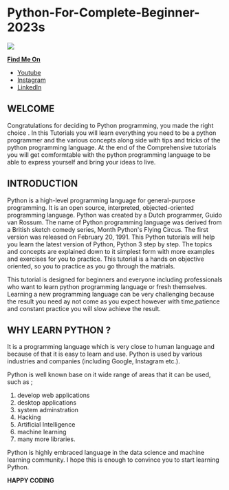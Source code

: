 # Python-For-Complete-Beginner-2023s

<img src="https://bs-uploads.toptal.io/blackfish-uploads/components/blog_post_page/content/cover_image_file/cover_image/1102113/0707-A_Python_Introduction-Waldek_Newsletter___blog-c6b0a0bace184749a9522dad0019446f-bfc6550ab26713c7ba4f71483a932bac.png"/>

**<u>Find Me On</u>**
<br>
- [Youtube](https://www.youtube.com/@dky_code)<br>
- [Instagram]( https://www.instagram.com/dky_code/)<br>
- [LinkedIn](https://www.linkedin.com/in/dickson-kwasi-yankey-29433217b/)

## WELCOME 

Congratulations for deciding to Python programming, you made the right choice . In this Tutorials you will learn everything you need to be a python programmer and the various concepts along side with tips and tricks of the python programming language. At the end of the Comprehensive tutorials you will get comformtable with the python programming language to be able to express yourself and bring your ideas to live. 


## INTRODUCTION

Python is a high-level programming language for general-purpose programming. It is an open source, interpreted, objected-oriented programming language. Python was created by a Dutch programmer, Guido van Rossum. The name of Python programming language was derived from a British sketch comedy series, Month Python's Flying Circus. The first version was released on February 20, 1991. This  Python tutorials will help you learn the latest version of Python, Python 3 step by step. The topics and concepts are explained down to it simplest form with more examples and exercises for you to practice. This tutorial is a hands on objective oriented, so you to practice as you go through the matrials.

This tutorial is designed for beginners and everyone including professionals who want to learn python programming language or fresh themselves. Learning a new programming language can be very challenging because the result you need ay not come as you expect however with time,patience and constant practice you will slow achieve the result.


## WHY LEARN PYTHON ?

It is a programming language which is very close to human language and because of that it is easy to learn and use. Python is used by various industries and companies (including Google, Instagram etc.).

Python is well known base on it wide range of areas that it can be used, such as ;
1. develop web applications
2. desktop applications 
3. system adminstration
4. Hacking  
5. Artificial Intelligence
6. machine learning 
7. many more libraries. 

Python is highly embraced language in the data science and machine learning community. I hope this is enough to convince you to start learning Python.

**HAPPY CODING**




